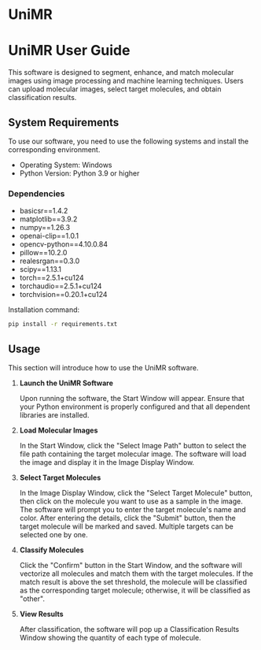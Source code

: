 # UniMR

# UniMR User Guide

This software is designed to segment, enhance, and match molecular images using image processing and machine learning techniques. Users can upload molecular images, select target molecules, and obtain classification results.

## System Requirements

To use our software, you need to use the following systems and install the corresponding environment.

- Operating System: Windows
- Python Version: Python 3.9 or higher

### Dependencies

- basicsr==1.4.2
- matplotlib==3.9.2
- numpy==1.26.3
- openai-clip==1.0.1
- opencv-python==4.10.0.84
- pillow==10.2.0
- realesrgan==0.3.0
- scipy==1.13.1
- torch==2.5.1+cu124
- torchaudio==2.5.1+cu124
- torchvision==0.20.1+cu124

Installation command:

```bash
pip install -r requirements.txt
```
## Usage

This section will introduce how to use the UniMR software.

1. **Launch the UniMR Software**

   Upon running the software, the Start Window will appear. Ensure that your Python environment is properly configured and that all dependent libraries are installed.

2. **Load Molecular Images**

   In the Start Window, click the "Select Image Path" button to select the file path containing the target molecular image. The software will load the image and display it in the Image Display Window.

3. **Select Target Molecules**

   In the Image Display Window, click the "Select Target Molecule" button, then click on the molecule you want to use as a sample in the image. The software will prompt you to enter the target molecule's name and color. After entering the details, click the "Submit" button, then the target molecule will be marked and saved. Multiple targets can be selected one by one.

4. **Classify Molecules**

   Click the "Confirm" button in the Start Window, and the software will vectorize all molecules and match them with the target molecules. If the match result is above the set threshold, the molecule will be classified as the corresponding target molecule; otherwise, it will be classified as "other".

5. **View Results**

   After classification, the software will pop up a Classification Results Window showing the quantity of each type of molecule.
